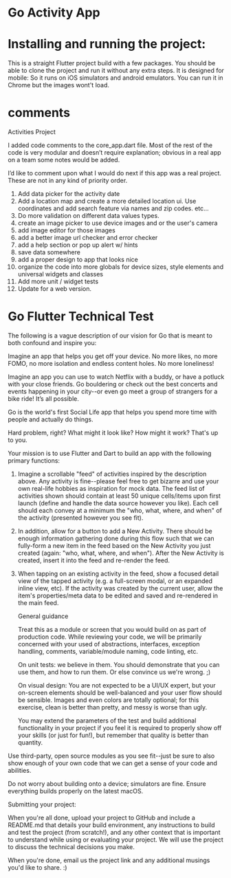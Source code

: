 # Go Activity App 

# Installing and running the project: 
This is a straight Flutter project build with a few packages. You should 
be able to clone the project and run it without any extra steps. It is designed 
for mobile: So it runs on iOS simulators and android emulators. You can run it in Chrome but the images wont't load.

# comments

Activities Project

I added code comments to the core_app.dart file. Most of the rest of the code is very modular and doesn’t require explanation; obvious in a real app on a team some notes would be added.

I’d like to comment upon what I would do next if this app was a real project. These are not in any kind of priority order.

1. Add data picker for the activity date
2. Add a location map and create a more detailed location ui. Use coordinates and add search feature via names and zip codes. etc…
3. Do more validation on different data values types.
4. create an image picker to use device images and or the user's camera 
5. add image editor for those images
6. add a better image url checker and error checker
7. add a help section or pop up alert w/ hints
8. save data somewhere
9. add a proper design to app that looks nice
10. organize the code into more globals for device sizes, style elements and universal widgets and classes
11. Add more unit / widget tests
12. Update for a web version. 
    

# Go Flutter Technical Test

The following is a vague description of our vision for Go that is meant to both confound and inspire you:

Imagine an app that helps you get off your device. No more likes, no more FOMO, no more isolation and endless content holes. No more loneliness!

Imagine an app you can use to watch Netflix with a buddy, or have a potluck with your close friends. Go bouldering or check out the best concerts and events happening in your city--or even go meet a group of strangers for a bike ride! It’s all possible.

 Go is the world's first Social Life app that helps you spend more time with people and actually do things.


Hard problem, right? What might it look like? How might it work? That's up to you.


Your mission is to use Flutter and Dart to build an app with the following primary functions:
1. Imagine a scrollable "feed" of activities inspired by the description above. Any activity is fine--please feel free to get bizarre and use your own real-life hobbies as inspiration for mock data. The feed list of activities shown should contain at least 50 unique cells/items upon first launch (define and handle the data source however you like). Each cell should each convey at a minimum the "who, what, where, and when" of the activity (presented however you see fit).
2. In addition, allow for a button to add a New Activity. There should be enough information gathering done during this flow such that we can fully-form a new item in the feed based on the New Activity you just created (again: "who, what, where, and when"). After the New Activity is created, insert it into the feed and re-render the feed.
3. When tapping on an existing activity in the feed, show a focused detail view of the tapped activity (e.g. a full-screen modal, or an expanded inline view, etc). If the activity was created by the current user, allow the item's properties/meta data to be edited and saved and re-rendered in the main feed.

   General guidance

   Treat this as a module or screen that you would build on as part of production code. While reviewing your code, we will be primarily concerned with your used of abstractions, interfaces, exception handling, comments, variable/module naming, code linting, etc.


   On unit tests: we believe in them. You should demonstrate that you can use them, and how to run them. Or else convince us we're wrong. ;)

   On visual design: You are not expected to be a UI/UX expert, but your on-screen elements should be well-balanced and your user flow should be sensible. Images and even colors are totally optional; for this exercise, clean is better than pretty, and messy is worse than ugly.

   You may extend the parameters of the test and build additional functionality in your project if you feel it is required to properly show off your skills (or just for fun!), but remember that quality is better than quantity.


   
Use third-party, open source modules as you see fit--just be sure to also show enough of your own code that we can get a sense of your code and abilities.


   Do not worry about building onto a device; simulators are fine. Ensure everything builds properly on the latest macOS.


   Submitting your project:

   When you're all done, upload your project to GitHub and include a README.md that details your build environment, any instructions to build and test the project (from scratch!), and any other context that is important to understand while using or evaluating your project. We will use the project to discuss the technical decisions you make.
   
When you're done, email us the project link and any additional musings you'd like to share. :)
